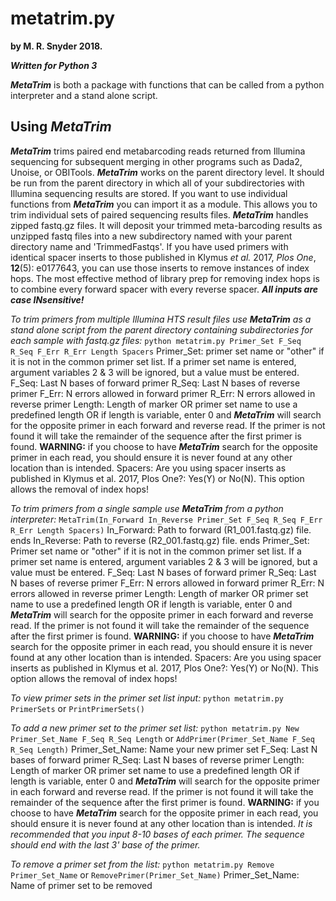 # metatrim.py #

**by M. R. Snyder 2018.**

***Written for Python 3***

***MetaTrim*** is both a package with functions that can be called from a python interpreter and a stand alone script.

## Using *MetaTrim* ##

***MetaTrim*** trims paired end metabarcoding reads returned from Illumina sequencing for subsequent merging in other programs such as Dada2, Unoise, or OBITools. ***MetaTrim*** works on the parent directory level. It should be run from the parent directory in which all of your subdirectories with Illumina sequencing results are stored. If you want to use individual functions from ***MetaTrim*** you can import it as a module. This allows you to trim individual sets of paired sequencing results files. ***MetaTrim*** handles zipped fastq.gz files. It will deposit your trimmed meta-barcoding results as unzipped fastq files into a new subdirectory named with your parent directory name and 'TrimmedFastqs'. If you have used primers with identical spacer inserts to those published in Klymus *et al.* 2017, *Plos One*, **12**(5): e0177643, you can use those inserts to remove instances of index hops. The most effective method of library prep for removing index hops is to combine every forward spacer with every reverse spacer. ***All inputs are case INsensitive!***

*To trim primers from multiple Illumina HTS result files use **MetaTrim** as a stand alone script from the parent directory containing subdirectories for each sample with fastq.gz files:*
`python metatrim.py Primer_Set F_Seq R_Seq F_Err R_Err Length Spacers`
Primer_Set: primer set name or "other" if it is not in the common primer set list. If a primer set name is entered, argument variables 2 & 3 will be ignored, but a value must be entered.
F_Seq: Last N bases of forward primer 
R_Seq: Last N bases of reverse primer
F_Err: N errors allowed in forward primer
R_Err: N errors allowed in reverse primer 
Length: Length of marker OR primer set name to use a predefined length OR if length is variable, enter 0 and ***MetaTrim*** will search for the opposite primer in each forward and reverse read. If the primer is not found it will take the remainder of the sequence after the first primer is found. **WARNING:** if you choose to have ***MetaTrim*** search for the opposite primer in each read, you should ensure it is never found at any other location than is intended.
Spacers: Are you using spacer inserts as published in Klymus et al. 2017, Plos One?: Yes(Y) or No(N). This option allows the removal of index hops!

*To trim primers from a single sample use ***MetaTrim*** from a python interpreter:*
`MetaTrim(In_Forward In_Reverse Primer_Set F_Seq R_Seq F_Err R_Err Length Spacers)`
In_Forward: Path to forward (R1_001.fastq.gz) file. ends
In_Reverse: Path to reverse (R2_001.fastq.gz) file. ends
Primer_Set: Primer set name or "other" if it is not in the common primer set list. If a primer set name is entered, argument variables 2 & 3 will be ignored, but a value must be entered.
F_Seq: Last N bases of forward primer 
R_Seq: Last N bases of reverse primer
F_Err: N errors allowed in forward primer
R_Err: N errors allowed in reverse primer 
Length: Length of marker OR primer set name to use a predefined length OR if length is variable, enter 0 and ***MetaTrim*** will search for the opposite primer in each forward and reverse read. If the primer is not found it will take the remainder of the sequence after the first primer is found. **WARNING:** if you choose to have ***MetaTrim*** search for the opposite primer in each read, you should ensure it is never found at any other location than is intended.
Spacers: Are you using spacer inserts as published in Klymus et al. 2017, Plos One?: Yes(Y) or No(N). This option allows the removal of index hops!

*To view primer sets in the primer set list input:*
`python metatrim.py PrimerSets`
or
`PrintPrimerSets()`

*To add a new primer set to the primer set list:*
`python metatrim.py New Primer_Set_Name F_Seq R_Seq Length`
or
`AddPrimer(Primer_Set_Name F_Seq R_Seq Length)`
Primer_Set_Name: Name your new primer set
F_Seq: Last N bases of forward primer 
R_Seq: Last N bases of reverse primer
Length: Length of marker OR primer set name to use a predefined length OR if length is variable, enter 0 and ***MetaTrim*** will search for the opposite primer in each forward and reverse read. If the primer is not found it will take the remainder of the sequence after the first primer is found. **WARNING:** if you choose to have ***MetaTrim*** search for the opposite primer in each read, you should ensure it is never found at any other location than is intended.
*It is recommended that you input 8-10 bases of each primer. The sequence should end with the last 3' base of the primer.*

*To remove a primer set from the list:*
`python metatrim.py Remove Primer_Set_Name`
or
`RemovePrimer(Primer_Set_Name)`
Primer_Set_Name: Name of primer set to be removed
